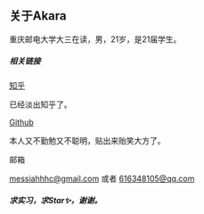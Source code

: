 ## 关于Akara

重庆邮电大学大三在读，男，21岁，是21届学生。





##### 相关链接

[知乎](https://www.zhihu.com/people/messiahhh)

已经淡出知乎了。

[Github](https://github.com/Messiahhh)

本人又不勤勉又不聪明，贴出来贻笑大方了。

邮箱

messiahhhc@gmail.com 或者 616348105@qq.com



##### 求实习，求Star:sparkles:，谢谢。